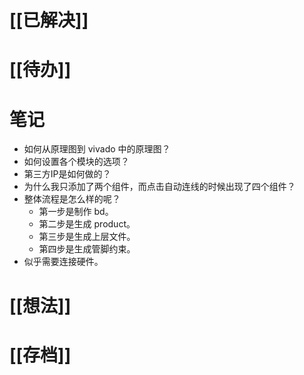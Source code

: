 # [[已解决]]

# [[待办]]

# 笔记
- 如何从原理图到 vivado 中的原理图？
- 如何设置各个模块的选项？
- 第三方IP是如何做的？
- 为什么我只添加了两个组件，而点击自动连线的时候出现了四个组件？
- 整体流程是怎么样的呢？
	- 第一步是制作 bd。
	- 第二步是生成 product。
	- 第三步是生成上层文件。
	- 第四步是生成管脚约束。
- 似乎需要连接硬件。

# [[想法]]

# [[存档]]